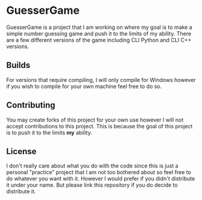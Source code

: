 # GuesserGame
GuesserGame is a project that I am working on where my goal is to make a simple number guessing game and push it to the limits of my ability.
There are a few different versions of the game including CLI Python and CLI C++ versions.

## Builds
For versions that require compiling, I will only compile for Windows however if you wish to compile for your own machine feel free to do so.

## Contributing
You may create forks of this project for your own use however I will not accept contributions to this project. This is because the goal of this project is to push it to the limits **my** ability.

## License
I don't really care about what you do with the code since this is just a personal "practice" project that I am not too bothered about so feel free to do whatever you want with it. However I would prefer if you didn't distribute it under your name. But please link this repository if you do decide to distribute it.
